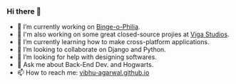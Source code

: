 ### Hi there 👋

- 🔭 I’m currently working on [Binge-o-Philia](https://play.google.com/store/apps/details?id=com.vibhu4agarwal.Binge_o_Philia).
- 💼 I'm also working on some great closed-source projies at [Viga Studios](https://github.com/Viga-Entertainment-Technology/).
- 🌱 I’m currently learning how to make cross-platform applications.
- 👯 I’m looking to collaborate on Django and Python.
- 🤔 I’m looking for help with designing softwares.
- 💬 Ask me about Back-End Dev. and Hogwarts.
- 📫 How to reach me: [vibhu-agarwal.github.io](https://vibhu-agarwal.github.io/)
<!--- 😄 Pronouns: ...-->
<!--- ⚡ Fun fact: ... ...-->
